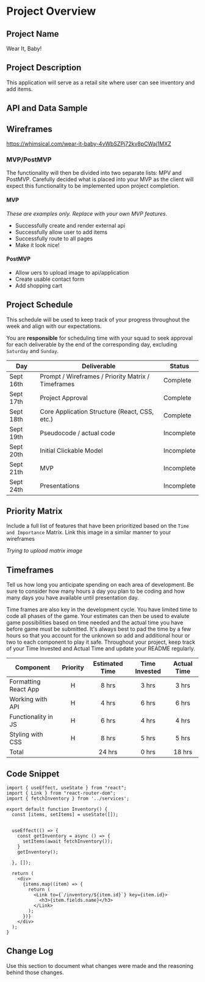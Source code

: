 # Project Overview

## Project Name

Wear It, Baby!

## Project Description

This application will serve as a retail site where user can see inventory and add items.

## API and Data Sample


## Wireframes

https://whimsical.com/wear-it-baby-4vWbSZPj72kv8pCWaj1MXZ

### MVP/PostMVP

The functionality will then be divided into two separate lists: MPV and PostMVP. Carefully decided what is placed into your MVP as the client will expect this functionality to be implemented upon project completion.

#### MVP

_These are examples only. Replace with your own MVP features._

- Successfully create and render external api
- Successfully allow user to add items 
- Successfully route to all pages
- Make it look nice!

#### PostMVP

- Allow uers to upload image to api/application 
- Create usable contact form
- Add shopping cart

## Project Schedule

This schedule will be used to keep track of your progress throughout the week and align with our expectations.

You are **responsible** for scheduling time with your squad to seek approval for each deliverable by the end of the corresponding day, excluding `Saturday` and `Sunday`.

| Day           | Deliverable                                        | Status     |
| ------------- | -------------------------------------------------- | ---------- |
|Sept 16th | Prompt / Wireframes / Priority Matrix / Timeframes | Complete |
|Sept 17th | Project Approval                                   | Complete |
|Sept 18th | Core Application Structure (React, CSS, etc.)      | Complete |
|Sept 19th | Pseudocode / actual code                           | Incomplete |
|Sept 20th | Initial Clickable Model                            | Incomplete |
|Sept 21th | MVP                                                | Incomplete |
|Sept 24th | Presentations                                      | Incomplete |

## Priority Matrix

Include a full list of features that have been prioritized based on the `Time and Importance` Matrix. Link this image in a similar manner to your wireframes

*Trying to upload matrix image*

## Timeframes

Tell us how long you anticipate spending on each area of development. Be sure to consider how many hours a day you plan to be coding and how many days you have available until presentation day.

Time frames are also key in the development cycle. You have limited time to code all phases of the game. Your estimates can then be used to evalute game possibilities based on time needed and the actual time you have before game must be submitted. It's always best to pad the time by a few hours so that you account for the unknown so add and additional hour or two to each component to play it safe. Throughout your project, keep track of your Time Invested and Actual Time and update your README regularly.

| Component           | Priority | Estimated Time | Time Invested | Actual Time |
| ------------------- | :------: | :------------: | :-----------: | :---------: |
| Formatting React App|    H     |     8 hrs      |     3 hrs     |    3 hrs    |
| Working with API    |    H     |     4 hrs      |     6 hrs     |    6 hrs    |
| Functionality in JS |    H     |     6 hrs      |     4 hrs     |    4 hrs    |
| Styling with CSS    |    H     |     8 hrs      |     5 hrs     |    5 hrs    |
| Total               |          |     24 hrs     |     0 hrs     |    18 hrs   |

## Code Snippet

```
import { useEffect, useState } from "react";
import { Link } from "react-router-dom";
import { fetchInventory } from '../services';

export default function Inventory() {
  const [items, setItems] = useState([]);

  
  useEffect(() => {
    const getInventory = async () => {
      setItems(await fetchInventory());
    }
    getInventory();

  }, []);

  return (
    <div>
      {items.map((item) => {
        return (
          <Link to={`/inventory/${item.id}`} key={item.id}>
            <h3>{item.fields.name}</h3>
          </Link>
        );
      })}
    </div>
  );
}

```

## Change Log

Use this section to document what changes were made and the reasoning behind those changes.
